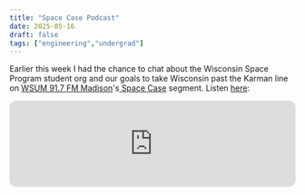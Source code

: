 ```yaml
---
title: "Space Case Podcast"
date: 2025-05-16
draft: false
tags: ["engineering","undergrad"]
---
```


Earlier this week I had the chance to chat about the Wisconsin Space Program student org and our goals to take Wisconsin past the Karman line on [WSUM 91.7 FM Madison](https://wsum.org/)'s[ Space Case](https://open.spotify.com/show/5ESJvEloyZhM0fbDQ7DrCr) segment. Listen [here](https://open.spotify.com/episode/1PCEckH6gRe78kGdnW6sVo?si=My6gPAZyQlmw92w92mmGVg):

<iframe style="border-radius:12px" 
    src="https://open.spotify.com/embed/episode/1PCEckH6gRe78kGdnW6sVo?utm_source=generator" 
    width="100%" 
    height="152" 
    frameBorder="0" 
    allowfullscreen="" 
    allow="autoplay; clipboard-write; encrypted-media; fullscreen; picture-in-picture" 
    loading="lazy">
</iframe>
